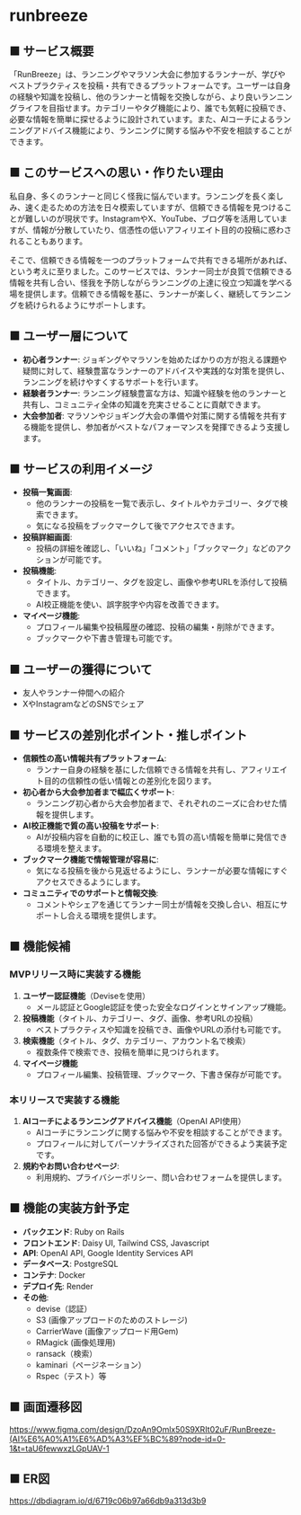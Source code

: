 # runbreeze
## ■ サービス概要

「RunBreeze」は、ランニングやマラソン大会に参加するランナーが、学びやベストプラクティスを投稿・共有できるプラットフォームです。ユーザーは自身の経験や知識を投稿し、他のランナーと情報を交換しながら、より良いランニングライフを目指せます。カテゴリーやタグ機能により、誰でも気軽に投稿でき、必要な情報を簡単に探せるように設計されています。また、AIコーチによるランニングアドバイス機能により、ランニングに関する悩みや不安を相談することができます。

## ■ このサービスへの思い・作りたい理由

私自身、多くのランナーと同じく怪我に悩んでいます。ランニングを長く楽しみ、速く走るための方法を日々模索していますが、信頼できる情報を見つけることが難しいのが現状です。InstagramやX、YouTube、ブログ等を活用していますが、情報が分散していたり、信憑性の低いアフィリエイト目的の投稿に惑わされることもあります。

そこで、信頼できる情報を一つのプラットフォームで共有できる場所があれば、という考えに至りました。このサービスでは、ランナー同士が良質で信頼できる情報を共有し合い、怪我を予防しながらランニングの上達に役立つ知識を学べる場を提供します。信頼できる情報を基に、ランナーが楽しく、継続してランニングを続けられるようにサポートします。

## ■ ユーザー層について

- **初心者ランナー**: ジョギングやマラソンを始めたばかりの方が抱える課題や疑問に対して、経験豊富なランナーのアドバイスや実践的な対策を提供し、ランニングを続けやすくするサポートを行います。
- **経験者ランナー**: ランニング経験豊富な方は、知識や経験を他のランナーと共有し、コミュニティ全体の知識を充実させることに貢献できます。
- **大会参加者**: マラソンやジョギング大会の準備や対策に関する情報を共有する機能を提供し、参加者がベストなパフォーマンスを発揮できるよう支援します。

## ■ サービスの利用イメージ

- **投稿一覧画面**:
    - 他のランナーの投稿を一覧で表示し、タイトルやカテゴリー、タグで検索できます。
    - 気になる投稿をブックマークして後でアクセスできます。
- **投稿詳細画面**:
    - 投稿の詳細を確認し、「いいね」「コメント」「ブックマーク」などのアクションが可能です。
- **投稿機能**:
    - タイトル、カテゴリー、タグを設定し、画像や参考URLを添付して投稿できます。
    - AI校正機能を使い、誤字脱字や内容を改善できます。
- **マイページ機能**:
    - プロフィール編集や投稿履歴の確認、投稿の編集・削除ができます。
    - ブックマークや下書き管理も可能です。

## ■ ユーザーの獲得について

- 友人やランナー仲間への紹介
- XやInstagramなどのSNSでシェア

## ■ サービスの差別化ポイント・推しポイント

- **信頼性の高い情報共有プラットフォーム**:
    - ランナー自身の経験を基にした信頼できる情報を共有し、アフィリエイト目的の信頼性の低い情報との差別化を図ります。
- **初心者から大会参加者まで幅広くサポート**:
    - ランニング初心者から大会参加者まで、それぞれのニーズに合わせた情報を提供します。
- **AI校正機能で質の高い投稿をサポート**:
    - AIが投稿内容を自動的に校正し、誰でも質の高い情報を簡単に発信できる環境を整えます。
- **ブックマーク機能で情報管理が容易に**:
    - 気になる投稿を後から見返せるようにし、ランナーが必要な情報にすぐアクセスできるようにします。
- **コミュニティでのサポートと情報交換**:
    - コメントやシェアを通じてランナー同士が情報を交換し合い、相互にサポートし合える環境を提供します。

## ■ 機能候補

### **MVPリリース時に実装する機能**

1. **ユーザー認証機能**（Deviseを使用）
    - メール認証とGoogle認証を使った安全なログインとサインアップ機能。
2. **投稿機能**（タイトル、カテゴリー、タグ、画像、参考URLの投稿）
    - ベストプラクティスや知識を投稿でき、画像やURLの添付も可能です。
3. **検索機能**（タイトル、タグ、カテゴリー、アカウント名で検索）
    - 複数条件で検索でき、投稿を簡単に見つけられます。
4. **マイページ機能**
    - プロフィール編集、投稿管理、ブックマーク、下書き保存が可能です。

### **本リリースで実装する機能**

1. **AIコーチによるランニングアドバイス機能**（OpenAI API使用）
    - AIコーチにランニングに関する悩みや不安を相談することができます。
    - プロフィールに対してパーソナライズされた回答ができるよう実装予定です。
2. **規約やお問い合わせページ**:
    - 利用規約、プライバシーポリシー、問い合わせフォームを提供します。

## ■ 機能の実装方針予定

- **バックエンド**: Ruby on Rails
- **フロントエンド**: Daisy UI, Tailwind CSS, Javascript
- **API**: OpenAI API, Google Identity Services API
- **データベース**: PostgreSQL
- **コンテナ**: Docker
- **デプロイ先**: Render
- **その他**:
    - devise（認証）
    - S3 (画像アップロードのためのストレージ)
    - CarrierWave (画像アップロード用Gem)
    - RMagick (画像処理用)
    - ransack（検索）
    - kaminari（ページネーション）
    - Rspec（テスト）等

## ■ 画面遷移図
https://www.figma.com/design/DzoAn9Omlx50S9XRIt02uF/RunBreeze-(AI%E6%A0%A1%E6%AD%A3%EF%BC%89?node-id=0-1&t=taU6fewwxzLGpUAV-1

## ■ ER図
https://dbdiagram.io/d/6719c06b97a66db9a313d3b9
